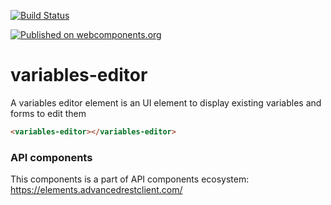 [![Build Status](https://travis-ci.org/advanced-rest-client/api-url-data-model.svg?branch=stage)](https://travis-ci.org/advanced-rest-client/variables-editor)

[![Published on webcomponents.org](https://img.shields.io/badge/webcomponents.org-published-blue.svg)](https://www.webcomponents.org/element/advanced-rest-client/variables-editor)

# variables-editor

A variables editor element is an UI element to display existing variables and forms to edit them

<!---
```
<custom-element-demo>
  <template>
    <link rel="import" href="variables-editor.html">
    <next-code-block></next-code-block>
  </template>
</custom-element-demo>
```
-->

```html
<variables-editor></variables-editor>
```

### API components

This components is a part of API components ecosystem: https://elements.advancedrestclient.com/
